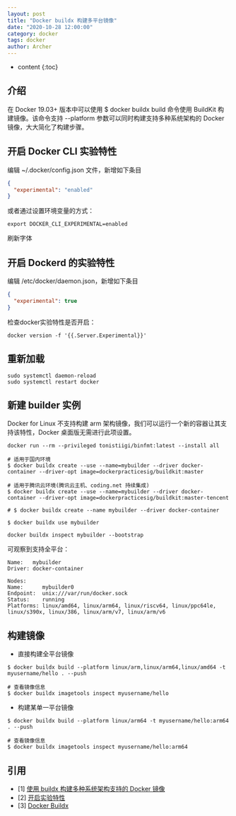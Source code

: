 ```yaml
---
layout: post
title: "Docker buildx 构建多平台镜像"
date: "2020-10-28 12:00:00"
category: docker
tags: docker
author: Archer
---
```

* content
{:toc}

## 介绍

在 Docker 19.03+ 版本中可以使用 $ docker buildx build 命令使用 BuildKit 构建镜像。该命令支持 --platform 参数可以同时构建支持多种系统架构的 Docker 镜像，大大简化了构建步骤。




## 开启 Docker CLI 实验特性

编辑 ~/.docker/config.json 文件，新增如下条目

```json
{
  "experimental": "enabled"
}
```

或者通过设置环境变量的方式：

```shell
export DOCKER_CLI_EXPERIMENTAL=enabled
```

刷新字体

## 开启 Dockerd 的实验特性

编辑 /etc/docker/daemon.json，新增如下条目

```json
{
  "experimental": true
}
```

检查docker实验特性是否开启：

```shell
docker version -f '{{.Server.Experimental}}'
```

## 重新加载

```shell
sudo systemctl daemon-reload
sudo systemctl restart docker
```

## 新建 builder 实例

Docker for Linux 不支持构建 arm 架构镜像，我们可以运行一个新的容器让其支持该特性，Docker 桌面版无需进行此项设置。

```shell
docker run --rm --privileged tonistiigi/binfmt:latest --install all
```

```shell
# 适用于国内环境
$ docker buildx create --use --name=mybuilder --driver docker-container --driver-opt image=dockerpracticesig/buildkit:master

# 适用于腾讯云环境(腾讯云主机、coding.net 持续集成)
$ docker buildx create --use --name=mybuilder --driver docker-container --driver-opt image=dockerpracticesig/buildkit:master-tencent

# $ docker buildx create --name mybuilder --driver docker-container

$ docker buildx use mybuilder
```

```shell
docker buildx inspect mybuilder --bootstrap
```

可观察到支持全平台：

```shell
Name:   mybuilder
Driver: docker-container

Nodes:
Name:      mybuilder0
Endpoint:  unix:///var/run/docker.sock
Status:    running
Platforms: linux/amd64, linux/arm64, linux/riscv64, linux/ppc64le, linux/s390x, linux/386, linux/arm/v7, linux/arm/v6
```

## 构建镜像

* 直接构建全平台镜像

```shell
$ docker buildx build --platform linux/arm,linux/arm64,linux/amd64 -t myusername/hello . --push

# 查看镜像信息
$ docker buildx imagetools inspect myusername/hello
```

* 构建某单一平台镜像

```shell
$ docker buildx build --platform linux/arm64 -t myusername/hello:arm64 . --push

# 查看镜像信息
$ docker buildx imagetools inspect myusername/hello:arm64
```

## 引用

* [1] [使用 buildx 构建多种系统架构支持的 Docker 镜像](https://yeasy.gitbook.io/docker_practice/buildx/multi-arch-images)
* [2] [开启实验特性](https://yeasy.gitbook.io/docker_practice/install/experimental)
* [3] [Docker Buildx](https://docs.docker.com/buildx/working-with-buildx/)
